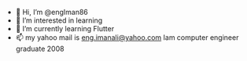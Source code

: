 - 👋 Hi, I’m @engIman86
- 👀 I’m interested in learning
- 🌱 I’m currently learning Flutter
- 📫 my yahoo mail is eng.imanali@yahoo.com
Iam computer engineer graduate 2008 

